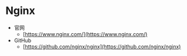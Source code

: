 # Nginx
- 官网
   - [https://www.nginx.com/](https://www.nginx.com/)
- GitHub
   - [https://github.com/nginx/nginx](https://github.com/nginx/nginx)